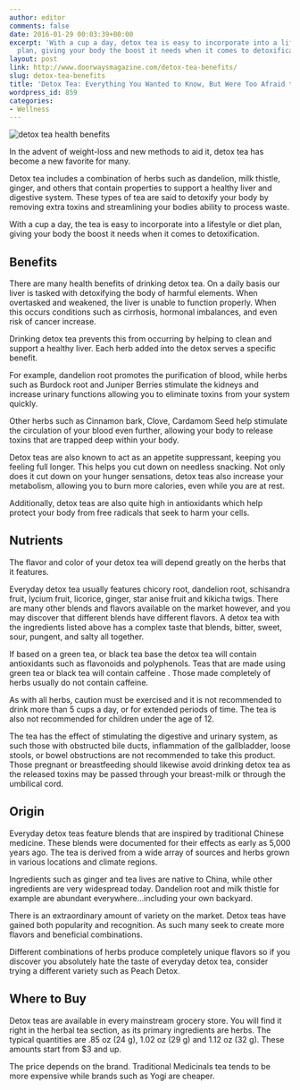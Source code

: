 ```yaml
---
author: editor
comments: false
date: 2016-01-29 00:03:39+00:00
excerpt: 'With a cup a day, detox tea is easy to incorporate into a lifestyle or diet
  plan, giving your body the boost it needs when it comes to detoxification. '
layout: post
link: http://www.doorwaysmagazine.com/detox-tea-benefits/
slug: detox-tea-benefits
title: 'Detox Tea: Everything You Wanted to Know, But Were Too Afraid to Ask'
wordpress_id: 859
categories:
- Wellness
---
```


![detox tea health benefits](http://www.doorwaysmagazine.com/wp-content/uploads/detox_tea_health_benefits.jpg)

In the advent of weight-loss and new methods to aid it, detox tea has become a new favorite for many. 

Detox tea includes a combination of herbs such as dandelion, milk thistle, ginger, and others that contain properties to support a healthy liver and digestive system. These types of tea are said to detoxify your body by removing extra toxins and streamlining your bodies ability to process waste. 

With a cup a day, the tea is easy to incorporate into a lifestyle or diet plan, giving your body the boost it needs when it comes to detoxification. 



## Benefits



There are many health benefits of drinking detox tea. On a daily basis our liver is tasked with detoxifying the body of harmful elements. When overtasked and weakened, the liver is unable to function properly. When this occurs conditions such as cirrhosis, hormonal imbalances, and even risk of cancer increase. 

Drinking detox tea prevents this from occurring by helping to clean and support a healthy liver. Each herb added into the detox serves a specific benefit. 

For example, dandelion root promotes the purification of blood, while herbs such as Burdock root and Juniper Berries stimulate the kidneys and increase urinary functions allowing you to eliminate toxins from your system quickly.  

Other herbs such as Cinnamon bark, Clove, Cardamom Seed help stimulate the circulation of your blood even further, allowing your body to release toxins that are trapped deep within your body. 

Detox teas are also known to act as an  appetite suppressant, keeping you feeling full longer. This helps you cut down on needless snacking. Not only does it cut down on your hunger sensations, detox teas also increase your metabolism, allowing you to burn more calories, even while you are at rest. 

Additionally, detox teas are also quite high in antioxidants which help protect your body from free radicals that seek to harm your cells. 



## Nutrients



The flavor and color of your detox tea will depend greatly on the herbs that it features. 

Everyday detox tea usually features chicory root, dandelion root, schisandra fruit, lycium fruit, licorice, ginger, star anise fruit and kikicha twigs. There are many other blends and flavors available on the market however, and you may discover that different blends have different flavors. A detox tea with the ingredients listed above has a complex taste that blends, bitter, sweet, sour, pungent, and salty all together. 

If based on a green tea, or black tea base the detox tea will contain antioxidants such as flavonoids and polyphenols. Teas that are made using green tea or black tea will contain caffeine . Those made completely of herbs usually do not contain caffeine. 

As with all herbs, caution must be exercised and it is not recommended to drink more than 5 cups a day, or for extended periods of time. The tea is also not recommended for children under the age of 12. 

The tea has the effect of stimulating the digestive and urinary system, as such those with obstructed bile ducts, inflammation of the gallbladder, loose stools, or bowel obstructions are not recommended to take this product. Those pregnant or breastfeeding should likewise avoid drinking detox tea as the released toxins may be passed through your breast-milk or through the umbilical cord. 



## Origin



Everyday detox teas feature blends that are inspired by traditional Chinese medicine. These blends were documented for their effects as early as 5,000 years ago. The tea is derived from a wide array of sources and herbs grown in various locations and climate regions. 

Ingredients such as ginger and tea lives are native to China, while other ingredients are very widespread today. Dandelion root and milk thistle for example are abundant everywhere...including your own backyard. 

There is an extraordinary amount of variety on the market. Detox teas have gained both popularity and recognition. As such many seek to create more flavors and beneficial combinations. 

Different combinations of herbs produce completely unique flavors so if you discover you absolutely hate the taste of everyday detox tea, consider trying a different variety such as Peach Detox. 



## Where to Buy



Detox teas are available in every mainstream grocery store. You will find it right in the herbal tea section, as its primary ingredients are herbs. The typical quantities  are .85 oz (24 g), 1.02 oz (29 g) and  1.12 oz (32 g). These amounts start from $3 and up.

The price depends on the brand. Traditional Medicinals tea tends to be more expensive while brands such as Yogi are cheaper. 

